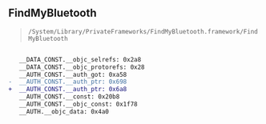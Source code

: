 ## FindMyBluetooth

> `/System/Library/PrivateFrameworks/FindMyBluetooth.framework/FindMyBluetooth`

```diff

   __DATA_CONST.__objc_selrefs: 0x2a8
   __DATA_CONST.__objc_protorefs: 0x28
   __AUTH_CONST.__auth_got: 0xa58
-  __AUTH_CONST.__auth_ptr: 0x698
+  __AUTH_CONST.__auth_ptr: 0x6a8
   __AUTH_CONST.__const: 0x20b8
   __AUTH_CONST.__objc_const: 0x1f78
   __AUTH.__objc_data: 0x4a0

```
